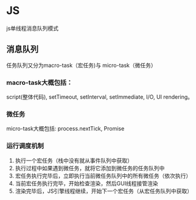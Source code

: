 # JS
js单线程消息队列模式
## 消息队列
任务队列又分为macro-task（宏任务)与 micro-task（微任务）
### macro-task大概包括：
script(整体代码), setTimeout, setInterval, setImmediate, I/O, UI rendering。
### 微任务
micro-task大概包括: process.nextTick, Promise
### 运行调度机制
1. 执行一个宏任务（栈中没有就从事件队列中获取）
2. 执行过程中如果遇到微任务，就将它添加到微任务的任务队列中
3. 宏任务执行完毕后，立即执行当前微任务队列中的所有微任务（依次执行）
4. 当前宏任务执行完毕，开始检查渲染，然后GUI线程接管渲染
5. 渲染完毕后，JS引擎线程继续，开始下一个宏任务（从宏任务队列中获取）
